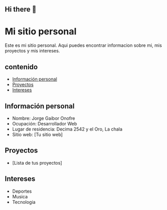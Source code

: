 ## Hi there 👋

# Mi sitio personal
Este es mi sitio personal. Aqui puedes encontrar informacion sobre mi, mis proyectos y mis intereses.

## contenido 
* [Información personal](#información-personal)
* [Proyectos](#proyectos)
* [Intereses](#intereses)

## Información personal
* Nombre: Jorge Gaibor Onofre
* Ocupación: Desarrollador Web
* Lugar de residencia: Decima 2542 y el Oro, La chala 
* Sitio web: [Tu sitio web]
## Proyectos
* [Lista de tus proyectos]
## Intereses
* Deportes
* Musica
* Tecnologia
